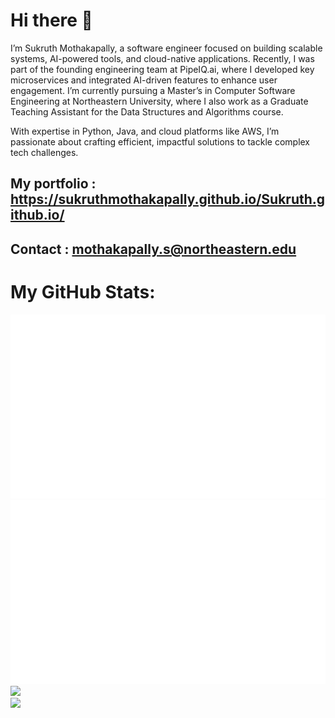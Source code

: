 # Hi there 👋

I’m Sukruth Mothakapally, a software engineer focused on building scalable systems, AI-powered tools, and cloud-native applications. Recently, I was part of the founding engineering team at PipeIQ.ai, where I developed key microservices and integrated AI-driven features to enhance user engagement. I’m currently pursuing a Master’s in Computer Software Engineering at Northeastern University, where I also work as a Graduate Teaching Assistant for the Data Structures and Algorithms course.

With expertise in Python, Java, and cloud platforms like AWS, I’m passionate about crafting efficient, impactful solutions to tackle complex tech challenges.

## My portfolio : https://sukruthmothakapally.github.io/Sukruth.github.io/
## Contact : mothakapally.s@northeastern.edu

# My GitHub Stats:
![](https://raw.githubusercontent.com/Sukruthmothakapally/mygithub-stats/master/generated/overview.svg#gh-dark-mode-only)
![](https://raw.githubusercontent.com/Sukruthmothakapally/mygithub-stats/master/generated/languages.svg#gh-dark-mode-only)</br>
![](https://github-readme-stats.vercel.app/api?username=sukruthmothakapally&theme=dark&hide_border=false&include_all_commits=true&count_private=false)<br/>
![](https://github-readme-streak-stats.herokuapp.com/?user=sukruthmothakapally&theme=dark&hide_border=false)
